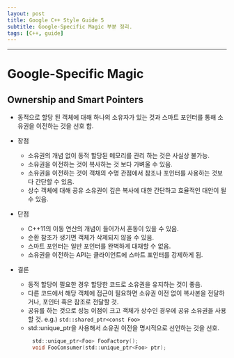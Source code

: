 ```yaml
---
layout: post
title: Google C++ Style Guide 5
subtitle: Google-Specific Magic 부분 정리.
tags: [C++, guide]
---
```


-------------

# Google-Specific Magic
## Ownership and Smart Pointers
- 동적으로 할당 된 객체에 대해 하나의 소유자가 있는 것과 스마트 포인터를 통해 소유권을 이전하는 것을 선호 함.
- 장점
    - 소유권의 개념 없이 동적 할당된 메모리를 관리 하는 것은 사실상 불가능.
	- 소유권을 이전하는 것이 복사하는 것 보다 가벼울 수 있음.
	- 소유권을 이전하는 것이 객채의 수명 관점에서 참조나 포인터를 사용하는 것보다 간단할 수 있음.
	- 상수 객체에 대해 공유 소유권이 깊은 복사에 대한 간단하고 효율적인 대안이 될 수 있음.
- 단점
    - C++11의 이동 연산의 개념이 들어가서 혼동이 있을 수 있음.
	- 순환 참조가 생기면 객체가 삭제되지 않을 수 있음.
	- 스마트 포인터는 일반 포인터를 완벽하게 대채할 수 없음.
	- 소유권을 이전하는 API는 클라이언트에 스마트 포인터를 강제하게 됨.
	
- 결론
    - 동적 할당이 필요한 경우 할당한 코드로 소유권을 유지하는 것이 좋음.
	- 다른 코드에서 해당 객체에 접근이 필요하면 소유권 이전 없이 복사본을 전달하거나, 포인터 혹은 참조로 전달할 것.
	- 공유를 하는 것으로 성능 이점이 크고 객체가 상수인 경우에 공유 소유권을 사용할 것. e.g.) `std::shared_ptr<const Foo>`
	- std::unique_ptr을 사용해서 소유권 이전을 명시적으로 선언하는 것을 선호.
~~~C
        std::unique_ptr<Foo> FooFactory();
        void FooConsumer(std::unique_ptr<Foo> ptr);
~~~